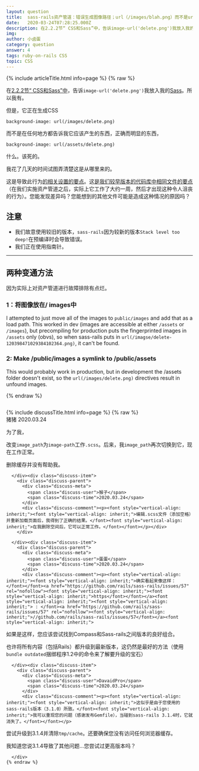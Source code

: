 ```yaml
---
layout: question
title:  sass-rails资产管道：错误生成图像路径；url（/images/blah.png）而不是url（/assets/blah.png）
date:   2020-03-24T07:28:25.000Z
description: 在2.2.2节“ CSS和Sass”中，告诉image-url('delete.png')我放入我的Sass。所以我有。但是，它正在生成CSSba...
img: 
author: 小卤蛋
category: question
answer: 4
tags: ruby-on-rails CSS
topic: CSS
---
```

<div class="article-root">
  <div class="article">
    {% include articleTitle.html info=page %}
    {% raw %}
    <div class="article-content"><p><font style="vertical-align: inherit;"><font style="vertical-align: inherit;">在</font></font><a href="http://guides.rubyonrails.org/asset_pipeline.html#coding-links-to-assets" rel="noreferrer"><font style="vertical-align: inherit;"><font style="vertical-align: inherit;">2.2.2节“ CSS和Sass”中</font></font></a><font style="vertical-align: inherit;"><font style="vertical-align: inherit;">，告诉</font></font><code>image-url('delete.png')</code><font style="vertical-align: inherit;"><font style="vertical-align: inherit;">我</font><font style="vertical-align: inherit;">放入</font><font style="vertical-align: inherit;">我的</font><a href="http://guides.rubyonrails.org/asset_pipeline.html#coding-links-to-assets" rel="noreferrer"><font style="vertical-align: inherit;">Sass</font></a><font style="vertical-align: inherit;">。</font><font style="vertical-align: inherit;">所以我有。</font></font></p>

<p><font style="vertical-align: inherit;"><font style="vertical-align: inherit;">但是，它正在生成CSS</font></font></p>

<pre><code>background-image: url(/images/delete.png)
</code></pre>

<p><font style="vertical-align: inherit;"><font style="vertical-align: inherit;">而不是在任何地方都告诉我它应该产生的东西，正确而明显的东西，</font></font></p>

<pre><code>background-image: url(/assets/delete.png)
</code></pre>

<p><font style="vertical-align: inherit;"><font style="vertical-align: inherit;">什么。</font><font style="vertical-align: inherit;">该死的。</font></font></p>

<p><font style="vertical-align: inherit;"><font style="vertical-align: inherit;">我花了几天的时间试图弄清楚这是从哪里来的。</font></font></p>

<p><font style="vertical-align: inherit;"><font style="vertical-align: inherit;">这</font><font style="vertical-align: inherit;">是导致此行为</font></font><a href="https://gist.github.com/2932450" rel="noreferrer"><font style="vertical-align: inherit;"><font style="vertical-align: inherit;">的相关设置的要点</font></font></a><font style="vertical-align: inherit;"><font style="vertical-align: inherit;">。</font><font style="vertical-align: inherit;">这</font></font><a href="https://gist.github.com/2932478" rel="noreferrer"><font style="vertical-align: inherit;"><font style="vertical-align: inherit;">是我们较早版本的代码库中相同文件的要点</font></font></a><font style="vertical-align: inherit;"><font style="vertical-align: inherit;">（在我们实施资产管道之后，实际上它工作了大约一周，然后才出现这种令人沮丧的行为）。</font><font style="vertical-align: inherit;">您能发现差异吗？</font><font style="vertical-align: inherit;">您能想到的其他文件可能是造成这种情况的原因吗？</font></font></p>

<h2><font style="vertical-align: inherit;"><font style="vertical-align: inherit;">注意</font></font></h2>

<ul>
<li><font style="vertical-align: inherit;"><font style="vertical-align: inherit;">我们故意使用较旧的版本，</font></font><code>sass-rails</code><font style="vertical-align: inherit;"><font style="vertical-align: inherit;">因为较新的版本</font></font><code>Stack level too deep!</code><font style="vertical-align: inherit;"><font style="vertical-align: inherit;">在预编译时会</font><font style="vertical-align: inherit;">导致</font><font style="vertical-align: inherit;">错误。</font></font></li>
<li><font style="vertical-align: inherit;"><font style="vertical-align: inherit;">我们正在使用指南针。</font></font></li>
</ul>

<hr>

<h2><font style="vertical-align: inherit;"><font style="vertical-align: inherit;">两种变通方法</font></font></h2>

<p><font style="vertical-align: inherit;"><font style="vertical-align: inherit;">因为实际上对资产管道进行故障排除有点烂。</font></font></p>

<h3><font style="vertical-align: inherit;"><font style="vertical-align: inherit;">1：将图像放在/ images中</font></font></h3>

<p>I attempted to just move all of the images to <code>public/images</code> and add that as a load path. This worked in dev (images are accessible at either <code>/assets</code> or <code>/images</code>), but precompiling for production puts the fingerprinted images in <code>/assets</code> only (obvs), so when sass-rails puts in <code>url(/imagse/delete-120398471029384102364.png)</code>, it can't be found.</p>

<h3>2: Make /public/images a symlink to /public/assets</h3>

<p>This would probably work in production, but in development the /assets folder doesn't exist, so the <code>url(/images/delete.png)</code> directives result in unfound images.</p></div>
    {% endraw %}
  </div>
  <p style="height: 0;width:0;overflow: hidden;"> 第3443篇《sass-rails资产管道：错误生成图像路径；url（/images/blah.png）而不是url（/assets/blah.png）》来自Winter(https://github.com/aiyld/aiyld.github.io)的站点</p>
  <div class="discuss-wrapper">
    {% include discussTitle.html info=page %}
    {% raw %}
    <div class="discuss-item">
        <div class="discuss-parent">
          <div class="discuss-meta">
            <span class="discuss-user">猪猪</span>
            <span class="discuss-time">2020.03.24</span>
          </div>
          <div class="discuss-comment"><p><font style="vertical-align: inherit;"><font style="vertical-align: inherit;">为了我，</font></font></p>

<p><font style="vertical-align: inherit;"><font style="vertical-align: inherit;">改变</font></font><code>image_path</code><font style="vertical-align: inherit;"><font style="vertical-align: inherit;">为</font></font><code>image-path</code><font style="vertical-align: inherit;"><font style="vertical-align: inherit;">工作</font></font><code>.scss</code><font style="vertical-align: inherit;"><font style="vertical-align: inherit;">。</font><font style="vertical-align: inherit;">后来，我</font></font><code>image_path</code><font style="vertical-align: inherit;"><font style="vertical-align: inherit;">再次</font><font style="vertical-align: inherit;">切换到</font><font style="vertical-align: inherit;">它，现在工作正常。</font></font></p>

<p><font style="vertical-align: inherit;"><font style="vertical-align: inherit;">删除缓存并没有帮助我。</font></font></p></div>
        </div>
        
      </div><div class="discuss-item">
        <div class="discuss-parent">
          <div class="discuss-meta">
            <span class="discuss-user">猴子</span>
            <span class="discuss-time">2020.03.24</span>
          </div>
          <div class="discuss-comment"><p><font style="vertical-align: inherit;"><font style="vertical-align: inherit;">编辑.scss文件（添加空格）并重新加载页面后，我得到了正确的结果。</font><font style="vertical-align: inherit;">在我删除空间后，它可以正常工作。</font></font></p></div>
        </div>
        
      </div><div class="discuss-item">
        <div class="discuss-parent">
          <div class="discuss-meta">
            <span class="discuss-user">蛋蛋</span>
            <span class="discuss-time">2020.03.24</span>
          </div>
          <div class="discuss-comment"><p><font style="vertical-align: inherit;"><font style="vertical-align: inherit;">确实看起来像这样：</font></font><a href="https://github.com/rails/sass-rails/issues/57" rel="nofollow"><font style="vertical-align: inherit;"><font style="vertical-align: inherit;">https</font></font></a><font style="vertical-align: inherit;"><font style="vertical-align: inherit;"> : </font><a href="https://github.com/rails/sass-rails/issues/57" rel="nofollow"><font style="vertical-align: inherit;">//github.com/rails/sass-rails/issues/57</font></a><font style="vertical-align: inherit;"> 
如果是这样，您应该尝试找到Compass和Sass-rails之间版本的良好组合。</font></font></p>

<p><font style="vertical-align: inherit;"><font style="vertical-align: inherit;">也许将所有内容（包括Rails）都升级到最新版本，这仍然是最好的方法（使用</font></font><code>bundle outdated</code><font style="vertical-align: inherit;"><font style="vertical-align: inherit;">捆绑程序1.2中的命令来了解要升级的宝石）</font></font></p></div>
        </div>
        
      </div><div class="discuss-item">
        <div class="discuss-parent">
          <div class="discuss-meta">
            <span class="discuss-user">DavaidPro</span>
            <span class="discuss-time">2020.03.24</span>
          </div>
          <div class="discuss-comment"><p><font style="vertical-align: inherit;"><font style="vertical-align: inherit;">这似乎是由于您使用的sass-rails版本（3.1.0）所致。</font><font style="vertical-align: inherit;">我可以重现您的问题（感谢发布Gemfile），当碰到sass-rails 3.1.4时，它就消失了。</font></font></p>

<p><font style="vertical-align: inherit;"><font style="vertical-align: inherit;">尝试升级到3.1.4并清除</font></font><code>tmp/cache</code><font style="vertical-align: inherit;"><font style="vertical-align: inherit;">。</font><font style="vertical-align: inherit;">还要确保您没有访问任何浏览器缓存。</font></font></p>

<p><font style="vertical-align: inherit;"><font style="vertical-align: inherit;">我知道您说3.1.4导致了其他问题...您尝试过更高版本吗？</font></font></p></div>
        </div>
        
      </div>
    {% endraw %}
  </div>
<div>
